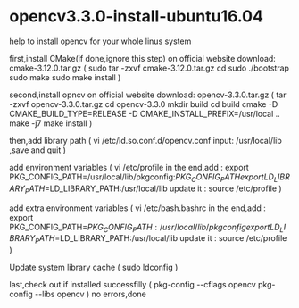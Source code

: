# opencv3.3.0-install-ubuntu16.04
help to install opencv for your whole linus system

first,install CMake(if done,ignore this step)
on official website download: cmake-3.12.0.tar.gz
(
  sudo tar -zxvf cmake-3.12.0.tar.gz
  cd 
  sudo ./bootstrap
  sudo make
  sudo make install
)

second,install opncv
on official website download: opencv-3.3.0.tar.gz
(
  tar -zxvf opencv-3.3.0.tar.gz
  cd opencv-3.3.0
  mkdir build
  cd build
  cmake -D CMAKE_BUILD_TYPE=RELEASE -D CMAKE_INSTALL_PREFIX=/usr/local ..
  make -j7
  make install
)

then,add library path
(
  vi /etc/ld.so.conf.d/opencv.conf
  input:   /usr/local/lib ,save and quit
)

add environment variables
(
  vi /etc/profile
  in the end,add :  export PKG_CONFIG_PATH=/usr/local/lib/pkgconfig:$PKG_CONFIG_PATH
                    export LD_LIBRARY_PATH=$LD_LIBRARY_PATH:/usr/local/lib
  update it :       source /etc/profile
)

add extra environment variables
(
  vi /etc/bash.bashrc
  in the end,add :  export PKG_CONFIG_PATH=$PKG_CONFIG_PATH:/usr/local/lib/pkgconfig
                    export LD_LIBRARY_PATH=$LD_LIBRARY_PATH:/usr/local/lib
  update it :       source /etc/profile
)

Update system library cache
(
  sudo ldconfig
)

last,check out if installed successfilly
(
    pkg-config --cflags opencv
    pkg-config --libs opencv
)
no errors,done
